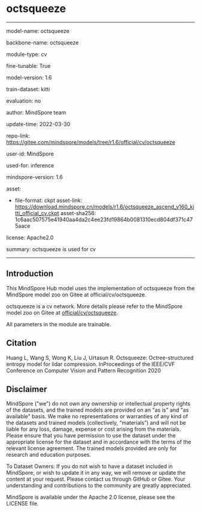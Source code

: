# octsqueeze

---

model-name: octsqueeze

backbone-name: octsqueeze

module-type: cv

fine-tunable: True

model-version: 1.6

train-dataset: kitti

evaluation: no

author: MindSpore team

update-time: 2022-03-30

repo-link: <https://gitee.com/mindspore/models/tree/r1.6/official/cv/octsqueeze>

user-id: MindSpore

used-for: inference

mindspore-version: 1.6

asset:

-
    file-format: ckpt
    asset-link: <https://download.mindspore.cn/models/r1.6/octsqueeze_ascend_v160_kitti_official_cv.ckpt>
    asset-sha256: 1c6aac507575e41940aa4da2c4ee23fd19864b0081310ecd804df371c475aace

license: Apache2.0

summary: octsqueeze is used for cv

---

## Introduction

This MindSpore Hub model uses the implementation of octsqueeze from the MindSpore model zoo on Gitee at official/cv/octsqueeze.

octsqueeze is a cv network. More details please refer to the MindSpore model zoo on Gitee at [official/cv/octsqueeze](https://gitee.com/mindspore/models/blob/r1.6/official/cv/octsqueeze/README.md).

All parameters in the module are trainable.

## Citation

Huang L, Wang S, Wong K, Liu J, Urtasun R. Octsqueeze: Octree-structured entropy model for lidar compression. InProceedings of the IEEE/CVF Conference on Computer Vision and Pattern Recognition 2020

## Disclaimer

MindSpore ("we") do not own any ownership or intellectual property rights of the datasets, and the trained models are provided on an "as is" and "as available" basis. We make no representations or warranties of any kind of the datasets and trained models (collectively, “materials”) and will not be liable for any loss, damage, expense or cost arising from the materials. Please ensure that you have permission to use the dataset under the appropriate license for the dataset and in accordance with the terms of the relevant license agreement. The trained models provided are only for research and education purposes.

To Dataset Owners: If you do not wish to have a dataset included in MindSpore, or wish to update it in any way, we will remove or update the content at your request. Please contact us through GitHub or Gitee. Your understanding and contributions to the community are greatly appreciated.

MindSpore is available under the Apache 2.0 license, please see the LICENSE file.
